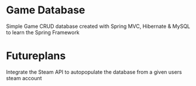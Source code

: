 # Game Database	
Simple Game CRUD database created with Spring MVC, Hibernate & MySQL to learn the Spring Framework

# Futureplans
Integrate the Steam API to autopopulate the database from a given users steam account




